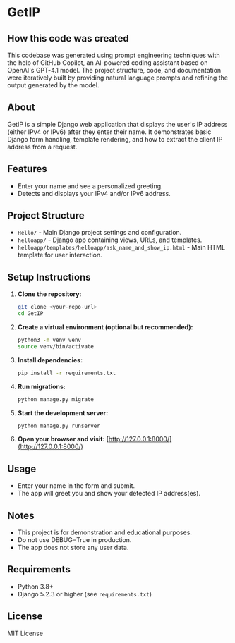 # GetIP

## How this code was created
This codebase was generated using prompt engineering techniques with the help of GitHub Copilot, an AI-powered coding assistant based on OpenAI's GPT-4.1 model. The project structure, code, and documentation were iteratively built by providing natural language prompts and refining the output generated by the model.

## About
GetIP is a simple Django web application that displays the user's IP address (either IPv4 or IPv6) after they enter their name. It demonstrates basic Django form handling, template rendering, and how to extract the client IP address from a request.

## Features
- Enter your name and see a personalized greeting.
- Detects and displays your IPv4 and/or IPv6 address.

## Project Structure
- `Hello/` - Main Django project settings and configuration.
- `helloapp/` - Django app containing views, URLs, and templates.
- `helloapp/templates/helloapp/ask_name_and_show_ip.html` - Main HTML template for user interaction.

## Setup Instructions

1. **Clone the repository:**
   ```bash
   git clone <your-repo-url>
   cd GetIP
   ```
2. **Create a virtual environment (optional but recommended):**
   ```bash
   python3 -m venv venv
   source venv/bin/activate
   ```
3. **Install dependencies:**
   ```bash
   pip install -r requirements.txt
   ```
4. **Run migrations:**
   ```bash
   python manage.py migrate
   ```
5. **Start the development server:**
   ```bash
   python manage.py runserver
   ```
6. **Open your browser and visit:**
   [http://127.0.0.1:8000/](http://127.0.0.1:8000/)

## Usage
- Enter your name in the form and submit.
- The app will greet you and show your detected IP address(es).

## Notes
- This project is for demonstration and educational purposes.
- Do not use DEBUG=True in production.
- The app does not store any user data.

## Requirements
- Python 3.8+
- Django 5.2.3 or higher (see `requirements.txt`)

## License
MIT License
